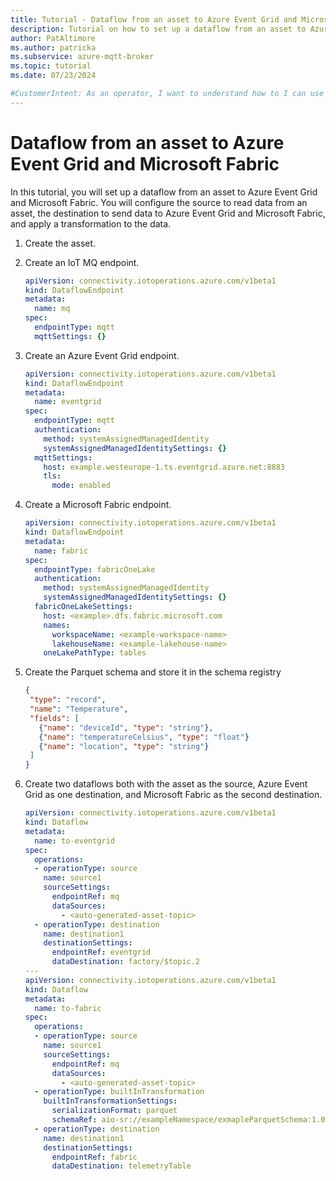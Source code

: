 ```yaml
---
title: Tutorial - Dataflow from an asset to Azure Event Grid and Microsoft Fabric
description: Tutorial on how to set up a dataflow from an asset to Azure Event Grid and Microsoft Fabric.
author: PatAltimore
ms.author: patricka
ms.subservice: azure-mqtt-broker
ms.topic: tutorial
ms.date: 07/23/2024

#CustomerIntent: As an operator, I want to understand how to I can use Dataflows to .
---
```


# Dataflow from an asset to Azure Event Grid and Microsoft Fabric

In this tutorial, you will set up a dataflow from an asset to Azure Event Grid and Microsoft Fabric. You will configure the source to read data from an asset, the destination to send data to Azure Event Grid and Microsoft Fabric, and apply a transformation to the data.

1. Create the asset.
2. Create an IoT MQ endpoint.

   ```yaml
   apiVersion: connectivity.iotoperations.azure.com/v1beta1
   kind: DataflowEndpoint
   metadata:
     name: mq
   spec:
     endpointType: mqtt
     mqttSettings: {}
   ```

3. Create an Azure Event Grid endpoint.

   ```yaml
   apiVersion: connectivity.iotoperations.azure.com/v1beta1
   kind: DataflowEndpoint
   metadata:
     name: eventgrid
   spec:
     endpointType: mqtt
     authentication:
       method: systemAssignedManagedIdentity
       systemAssignedManagedIdentitySettings: {}
     mqttSettings:
       host: example.westeurope-1.ts.eventgrid.azure.net:8883
       tls:
         mode: enabled
   ```

4. Create a Microsoft Fabric endpoint.

   ```yaml
   apiVersion: connectivity.iotoperations.azure.com/v1beta1
   kind: DataflowEndpoint
   metadata:
     name: fabric
   spec:
     endpointType: fabricOneLake
     authentication:
       method: systemAssignedManagedIdentity
       systemAssignedManagedIdentitySettings: {}
     fabricOneLakeSettings:
       host: <example>.dfs.fabric.microsoft.com
       names:
         workspaceName: <example-workspace-name>
         lakehouseName: <example-lakehouse-name>
       oneLakePathType: tables          
   ```

5. Create the Parquet schema and store it in the schema registry

   ```json
   {
    "type": "record",
    "name": "Temperature",
    "fields": [
      {"name": "deviceId", "type": "string"},
      {"name": "temperatureCelsius", "type": "float"}
      {"name": "location", "type": "string"}
    ]
   }
   ```

6. Create two dataflows both with the asset as the source, Azure Event Grid as one destination, and Microsoft Fabric as the second destination.

    ```yaml
    apiVersion: connectivity.iotoperations.azure.com/v1beta1
    kind: Dataflow
    metadata:
      name: to-eventgrid
    spec:
      operations:
      - operationType: source
        name: source1
        sourceSettings:
          endpointRef: mq
          dataSources:
            - <auto-generated-asset-topic>
      - operationType: destination
        name: destination1
        destinationSettings:
          endpointRef: eventgrid
          dataDestination: factory/$topic.2
    ---
    apiVersion: connectivity.iotoperations.azure.com/v1beta1
    kind: Dataflow
    metadata:
      name: to-fabric
    spec:
      operations:
      - operationType: source
        name: source1
        sourceSettings:
          endpointRef: mq
          dataSources:
            - <auto-generated-asset-topic>
      - operationType: builtInTransformation
        builtInTransformationSettings:
          serializationFormat: parquet
          schemaRef: aio-sr://exampleNamespace/exmapleParquetSchema:1.0.0
      - operationType: destination
        name: destination1
        destinationSettings:
          endpointRef: fabric
          dataDestination: telemetryTable
    ```
